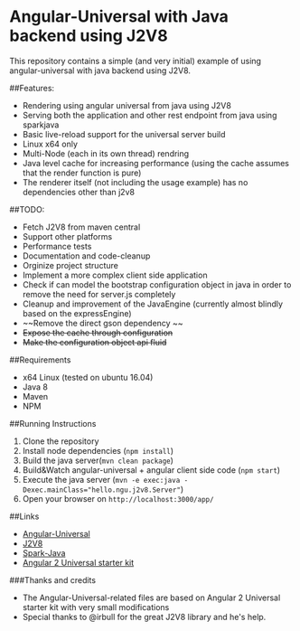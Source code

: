 # Angular-Universal with Java backend using J2V8
This repository contains a simple (and very initial) example of using angular-universal with java backend using J2V8.

##Features:
- Rendering using angular universal from java using J2V8
- Serving both the application and other rest endpoint from java using sparkjava
- Basic live-reload support for the universal server build 
- Linux x64 only
- Multi-Node (each in its own thread) rendring
- Java level cache for increasing performance (using the cache assumes that the render function is pure)
- The renderer itself (not including the usage example) has no dependencies other than j2v8

##TODO:
- Fetch J2V8 from maven central
- Support other platforms
- Performance tests 
- Documentation and code-cleanup
- Orginize project structure
- Implement a more complex client side application
- Check if can model the bootstrap configuration object in java in order to remove the need for server.js completely 
- Cleanup and improvement of the JavaEngine (currently almost blindly based on the expressEngine)
- ~~Remove the direct gson dependency ~~
- ~~Expose the cache through configuration~~
- ~~Make the configuration object api fluid~~

##Requirements
- x64 Linux (tested on ubuntu 16.04)
- Java 8
- Maven
- NPM
 
##Running Instructions
1. Clone the repository
2. Install node dependencies (`npm install`)
3. Build the java server(`mvn clean package`)
4. Build&Watch angular-universal + angular client side code (`npm start`)
5. Execute the java server (`mvn -e exec:java -Dexec.mainClass="hello.ngu.j2v8.Server"`)
6. Open your browser on `http://localhost:3000/app/`

##Links
- [Angular-Universal](https://github.com/angular/universal)
- [J2V8](https://github.com/eclipsesource/J2V8)
- [Spark-Java](http://sparkjava.com/)
- [Angular 2 Universal starter kit](https://github.com/angular/universal-starter)

###Thanks and credits
- The Angular-Universal-related files are based on Angular 2 Universal starter kit with very small modifications
- Special thanks to @irbull for the great J2V8 library and he's help.
